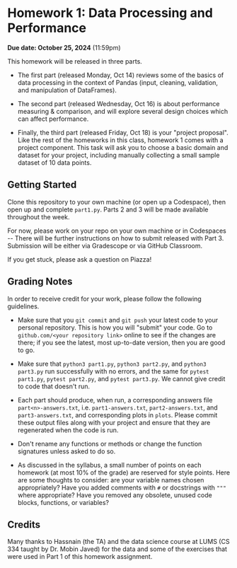 # Homework 1: Data Processing and Performance

**Due date: October 25, 2024** (11:59pm)

This homework will be released in three parts.

- The first part (released Monday, Oct 14)
reviews some of the basics of data processing
in the context of Pandas
(input, cleaning, validation, and manipulation of DataFrames).

- The second part (released Wednesday, Oct 16)
is about performance measuring & comparison, and
will explore several design choices which can affect performance.

- Finally, the third part (released Friday, Oct 18)
is your "project proposal".
Like the rest of the homeworks in this class, homework 1 comes with a project component.
This task will ask you to choose a basic domain and dataset for your project,
including manually collecting a small sample dataset of 10 data points.

## Getting Started

Clone this repository to your own machine (or open up a Codespace),
then open up and complete `part1.py`.
Parts 2 and 3 will be made available throughout the week.

For now, please work on your repo on your own machine or in Codespaces
-- There will be further instructions on how to submit released with Part 3.
Submission will be either via Gradescope or via GitHub Classroom.

If you get stuck, please ask a question on Piazza!

## Grading Notes

In order to receive credit for your work, please follow the following guidelines.

- Make sure that you `git commit` and `git push` your latest code to your personal repository. This is how you will "submit" your code. Go to `github.com/<your repository link>` online to see if the changes are there; if you see the latest, most up-to-date version, then you are good to go.

- Make sure that `python3 part1.py`, `python3 part2.py`, and `python3 part3.py` run successfully with no errors, and the same for
`pytest part1.py`, `pytest part2.py`, and `pytest part3.py`.
We cannot give credit to code that doesn't run.

- Each part should produce, when run, a corresponding answers file `part<n>-answers.txt`, i.e. `part1-answers.txt`, `part2-answers.txt`, and `part3-answers.txt`,
and corresponding plots in `plots`.
Please commit these output files along with your project and ensure that they
are regenerated when the code is run.

- Don't rename any functions or methods or change the function signatures
  unless asked to do so.

- As discussed in the syllabus, a small number of points on each homework (at most 10% of the grade) are reserved for style points. Here are some thoughts to consider: are your variable names chosen appropriately? Have you added comments with `#` or docstrings with `"""` where appropriate? Have you removed any obsolete, unused code blocks, functions, or variables?

## Credits

Many thanks to Hassnain (the TA)
and the data science course at LUMS (CS 334 taught by Dr. Mobin Javed)
for the data and some of the exercises that were used in Part 1 of this homework assignment.
